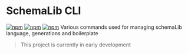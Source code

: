 # SchemaLib CLI
[![npm](https://img.shields.io/npm/v/doclt.svg)](https://github.com/schemalib/schemalib-cli)
[![npm](https://img.shields.io/github/release/qubyte/rubidium.svg)](https://github.com/schemalib/schemalib-cli/releases)
[![npm](https://img.shields.io/twitter/follow/espadrine.svg?style=social&label=Follow)](https://twitter.com/schemalib)
Various commands used for managing schemaLib language, generations and boilerplate

>This project is currently in early development
